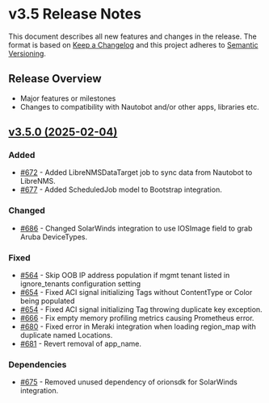 
# v3.5 Release Notes

This document describes all new features and changes in the release. The format is based on [Keep a Changelog](https://keepachangelog.com/en/1.0.0/) and this project adheres to [Semantic Versioning](https://semver.org/spec/v2.0.0.html).

## Release Overview

- Major features or milestones
- Changes to compatibility with Nautobot and/or other apps, libraries etc.

## [v3.5.0 (2025-02-04)](https://github.com/nautobot/nautobot-app-ssot/releases/tag/v3.5.0)

### Added

- [#672](https://github.com/nautobot/nautobot-app-ssot/issues/672) - Added LibreNMSDataTarget job to sync data from Nautobot to LibreNMS.
- [#677](https://github.com/nautobot/nautobot-app-ssot/issues/677) - Added ScheduledJob model to Bootstrap integration.

### Changed

- [#686](https://github.com/nautobot/nautobot-app-ssot/issues/686) - Changed SolarWinds integration to use IOSImage field to grab Aruba DeviceTypes.

### Fixed

- [#564](https://github.com/nautobot/nautobot-app-ssot/issues/564) - Skip OOB IP address population if mgmt tenant listed in ignore_tenants configuration setting
- [#654](https://github.com/nautobot/nautobot-app-ssot/issues/654) - Fixed ACI signal initializing Tags without ContentType or Color being populated
- [#654](https://github.com/nautobot/nautobot-app-ssot/issues/654) - Fixed ACI signal initializing Tag throwing duplicate key exception.
- [#666](https://github.com/nautobot/nautobot-app-ssot/issues/666) - Fix empty memory profiling metrics causing Prometheus error.
- [#680](https://github.com/nautobot/nautobot-app-ssot/issues/680) - Fixed error in Meraki integration when loading region_map with duplicate named Locations.
- [#681](https://github.com/nautobot/nautobot-app-ssot/issues/681) - Revert removal of app_name.

### Dependencies

- [#675](https://github.com/nautobot/nautobot-app-ssot/issues/675) - Removed unused dependency of orionsdk for SolarWinds integration.
